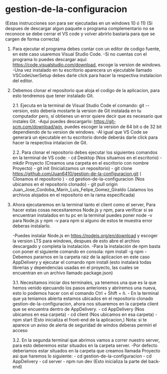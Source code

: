 # gestion-de-la-configuracion
(Estas instrucciones son para ser ejecutadas en un windows 10 ó 11)
(Si despues de descargar algun paquete o programa complementario no se reconoce se debe cerrar el VS code y volver abrirlo bastaría para que se cargen de forma correcta)

1. Para ejecutar el programa debes contar con un editor de codigo fuente, en este caso usaremos Visual Studio Code.
   -Si no cuentas con el programa lo puedes descargar aquí: https://code.visualstudio.com/download, escoge la version de windows.
   -Una vez instalado en tu escritorio aparecera un ejecutable llamado VSCodeUserSetup debes darle click para hacer la respectiva instalacion del editor.
   
2. Debemos clonar el repositorio que aloja el codigo de la aplicacion, para esto tendremos que tener instalado Git.
   
   2.1. Ejecuta en la terminal de Visual Studio Code el comando: git --version, esto debería mostarte la version de Git instalada en tu computador pero, sí
       obtienes un error quiere decir que es necesario que instales Git.
         -Aquí puedes descargarlo: https://git-scm.com/download/win, puedes escoger la version de 64 bit o de 32 bit dependiendo de tu version de windows.
         -Al igual que VS Code se generará un ejecutable en tu escritorio donde deberás darle click para hacer la respectiva intalacion de Git.
   
   2.2. Para clonar el repositorio debes ejecutar los siguientes comandos en la terminal de VS code:
         - cd Desktop      (Nos situamos en el escritorio)
         - mkdir Proyecto  (Creamos una carpeta en el escritorio con nombre Proyecto)
         - git init        (Inicializamos un repositorio)
         - git clone https://github.com/Juan6410/gestion-de-la-configuracion.git  ( Clonamos el repositorio )
         - cd gestion-de-la-configuracion  (Nos ubicamos en el repositorio clonado)
         - git pull origin Juan_Jose_Cordoba_Marin_Luis_Felipe_Gomez_Giraldo (Jalamos los archivos alojados en el repositorio en la rama especificada)
   
3. Ahora ejecutaremos en la terminal tanto el client como el server, Para hacer estas cosas necesitaremos Node.js y npm, para verificar si se encuentran instalados en tu pc en la terminal puedes poner
   node -v  para Node.js y npm -v para npm si alguno de estos te muestra error deberas instalarlo.
   
   -Puedes instalar Node.js en https://nodejs.org/en/download y escoger la version LTS para windows, despues de esto abre el archivo descargado y completa la instalación.
   -Para la instalación de npm basta con poner el siguiente comando en consola: npm install -g npm
   -Debemos pararnos en la carpeta raiz de la aplicacion en este caso AppDelivery y ejecutar el comando npm install (esto instalará todas librerias y dependencias usadas en el proyecto, las cuales se encuentran en un          archivo llamado package.json)
   
    3.1.  Necesitamos iniciar dos terminales, ya tenemos una que es la que hemos venido ejecuando los pasos anteriores y abriremos una nueva, esto lo podemos hacer con el comando Ctrl + Shift + ñ.
         - En la terminal que ya teniamos abierta estamos ubicados en el repositorio clonado gestion-de-la-configuracion, ahora nos situaremos en la carpeta client que se encuentra dentro de AppDelivery.
         - cd AppDelivery (Nos ubicamos en esa carpeta)
         - cd client (Nos ubicamos en esa carpeta)
         - npm start (Esto inicializa el front-end de la aplicacion,)
         Nota: si te aparece un aviso de alerta de seguridad de windos deberas permiri el acceso

    3.2. En la segunda terminal que abrimos vamos a correr nuestro server, para esto deberemos estar situados en la carpeta server.
         -Por defecto deberiamos estar situados en la carpeta que creamos llamada Proyecto asi que haremos lo siguiente:
         - cd gestion-de-la-configuracion
         - cd AppDelivery
         - cd server
         - npm run dev (Esto inicializa la parte del back-end)
